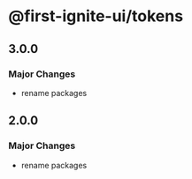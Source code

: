 # @first-ignite-ui/tokens

## 3.0.0

### Major Changes

- rename packages

## 2.0.0

### Major Changes

- rename packages
